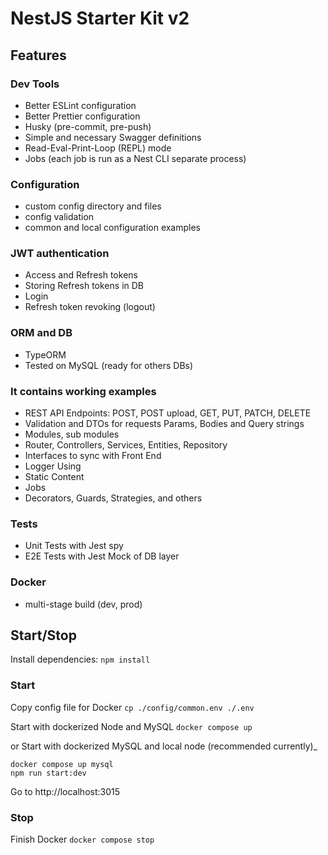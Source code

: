 # NestJS Starter Kit v2

## Features

### Dev Tools

- Better ESLint configuration
- Better Prettier configuration
- Husky (pre-commit, pre-push)
- Simple and necessary Swagger definitions
- Read-Eval-Print-Loop (REPL) mode
- Jobs (each job is run as a Nest CLI separate process)

### Configuration

- custom config directory and files
- config validation
- common and local configuration examples

### JWT authentication

- Access and Refresh tokens
- Storing Refresh tokens in DB
- Login
- Refresh token revoking (logout)

### ORM and DB

- TypeORM
- Tested on MySQL (ready for others DBs)

### It contains working examples

- REST API Endpoints: POST, POST upload, GET, PUT, PATCH, DELETE
- Validation and DTOs for requests Params, Bodies and Query strings
- Modules, sub modules
- Router, Controllers, Services, Entities, Repository
- Interfaces to sync with Front End
- Logger Using
- Static Content
- Jobs
- Decorators, Guards, Strategies, and others

### Tests

- Unit Tests with Jest spy
- E2E Tests with Jest Mock of DB layer

### Docker

- multi-stage build (dev, prod)

## Start/Stop

Install dependencies:
`npm install`

### Start

Copy config file for Docker
`cp ./config/common.env ./.env`

Start with dockerized Node and MySQL
`docker compose up`

or Start with dockerized MySQL and local node (recommended currently)\_

```
docker compose up mysql
npm run start:dev
```

Go to http://localhost:3015

### Stop

Finish Docker
`docker compose stop`
